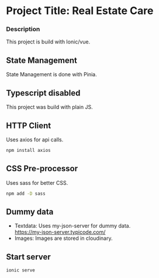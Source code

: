 # Project Title: Real Estate Care

### Description
This project is build with Ionic/vue.

## State Management
State Management is done with Pinia.

## Typescript disabled
This project was build with plain JS.

## HTTP Client
Uses axios for api calls.
```sh
npm install axios
```

## CSS Pre-processor
Uses sass for better CSS.
```sh
npm add -D sass
```

## Dummy data
- Textdata: Uses my-json-server for dummy data.<br/>https://my-json-server.typicode.com/
- Images: Images are stored in cloudinary.

## Start server
```sh
ionic serve
```

